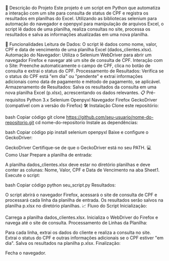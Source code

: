 📄 Descrição do Projeto
Este projeto é um script em Python que automatiza a interação com um site para consulta de status de CPF e registra os resultados em planilhas do Excel. Utilizando as bibliotecas selenium para automação do navegador e openpyxl para manipulação de arquivos Excel, o script lê dados de uma planilha, realiza consultas no site, processa os resultados e salva as informações atualizadas em uma nova planilha.

🚀 Funcionalidades
Leitura de Dados: O script lê dados como nome, valor, CPF e data de vencimento de uma planilha Excel (dados_clientes.xlsx).
Automação do Navegador: Utiliza o Selenium WebDriver para abrir um navegador Firefox e navegar até um site de consulta de CPF.
Interação com o Site: Preenche automaticamente o campo de CPF, clica no botão de consulta e extrai o status do CPF.
Processamento de Resultados: Verifica se o status do CPF está "em dia" ou "pendente" e extrai informações adicionais como data de pagamento e método de pagamento, se aplicável.
Armazenamento de Resultados: Salva os resultados da consulta em uma nova planilha Excel (p.xlsx), acrescentando os dados relevantes.
📋 Pré-requisitos
Python 3.x
Selenium
Openpyxl
Navegador Firefox
GeckoDriver (compatível com a versão do Firefox)
🛠️ Instalação
Clone este repositório:

bash
Copiar código
git clone https://github.com/seu-usuario/nome-do-repositorio.git
cd nome-do-repositorio
Instale as dependências:

bash
Copiar código
pip install selenium openpyxl
Baixe e configure o GeckoDriver:

GeckoDriver
Certifique-se de que o GeckoDriver está no seu PATH.
💻 Como Usar
Prepare a planilha de entrada:

A planilha dados_clientes.xlsx deve estar no diretório planilhas e deve conter as colunas: Nome, Valor, CPF e Data de Vencimento na aba Sheet1.
Execute o script:

bash
Copiar código
python seu_script.py
Resultados:

O script abrirá o navegador Firefox, acessará o site de consulta de CPF e processará cada linha da planilha de entrada.
Os resultados serão salvos na planilha p.xlsx no diretório planilhas.
📈 Fluxo do Script
Inicialização:

Carrega a planilha dados_clientes.xlsx.
Inicializa o WebDriver do Firefox e navega até o site de consulta.
Processamento de Linhas da Planilha:

Para cada linha, extrai os dados do cliente e realiza a consulta no site.
Extrai o status do CPF e outras informações adicionais se o CPF estiver "em dia".
Salva os resultados na planilha p.xlsx.
Finalização:

Fecha o navegador.

